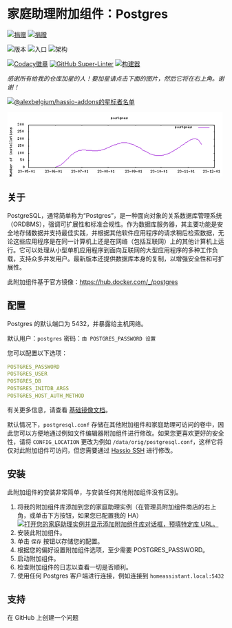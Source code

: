 # 家庭助理附加组件：Postgres

[![捐赠][donation-badge]](https://www.buymeacoffee.com/alexbelgium)
[![捐赠][paypal-badge]](https://www.paypal.com/donate/?hosted_button_id=DZFULJZTP3UQA)

![版本](https://img.shields.io/badge/dynamic/json?label=Version&query=%24.version&url=https%3A%2F%2Fraw.githubusercontent.com%2Falexbelgium%2Fhassio-addons%2Fmaster%2Fpostgres%2Fconfig.json)
![入口](https://img.shields.io/badge/dynamic/json?label=Ingress&query=%24.ingress&url=https%3A%2F%2Fraw.githubusercontent.com%2Falexbelgium%2Fhassio-addons%2Fmaster%2Fpostgres%2Fconfig.json)
![架构](https://img.shields.io/badge/dynamic/json?color=success&label=Arch&query=%24.arch&url=https%3A%2F%2Fraw.githubusercontent.com%2Falexbelgium%2Fhassio-addons%2Fmaster%2Fpostgres%2Fconfig.json)

[![Codacy徽章](https://app.codacy.com/project/badge/Grade/9c6cf10bdbba45ecb202d7f579b5be0e)](https://www.codacy.com/gh/alexbelgium/hassio-addons/dashboard?utm_source=github.com&utm_medium=referral&utm_content=alexbelgium/hassio-addons&utm_campaign=Badge_Grade)
[![GitHub Super-Linter](https://img.shields.io/github/actions/workflow/status/alexbelgium/hassio-addons/weekly-supelinter.yaml?label=Lint%20code%20base)](https://github.com/alexbelgium/hassio-addons/actions/workflows/weekly-supelinter.yaml)
[![构建器](https://img.shields.io/github/actions/workflow/status/alexbelgium/hassio-addons/onpush_builder.yaml?label=Builder)](https://github.com/alexbelgium/hassio-addons/actions/workflows/onpush_builder.yaml)

[donation-badge]: https://img.shields.io/badge/Buy%20me%20a%20coffee%20(no%20paypal)-%23d32f2f?logo=buy-me-a-coffee&style=flat&logoColor=white
[paypal-badge]: https://img.shields.io/badge/Buy%20me%20a%20coffee%20with%20Paypal-0070BA?logo=paypal&style=flat&logoColor=white

_感谢所有给我的仓库加星的人！要加星请点击下面的图片，然后它将在右上角。谢谢！_

[![@alexbelgium/hassio-addons的星标者名单](https://raw.githubusercontent.com/alexbelgium/hassio-addons/master/.github/stars2.svg)](https://github.com/alexbelgium/hassio-addons/stargazers)

![下载演变](https://raw.githubusercontent.com/alexbelgium/hassio-addons/master/postgres/stats.png)

## 关于

PostgreSQL，通常简单称为“Postgres”，是一种面向对象的关系数据库管理系统（ORDBMS），强调可扩展性和标准合规性。作为数据库服务器，其主要功能是安全地存储数据并支持最佳实践，并根据其他软件应用程序的请求稍后检索数据，无论这些应用程序是在同一计算机上还是在网络（包括互联网）上的其他计算机上运行。它可以处理从小型单机应用程序到面向互联网的大型应用程序的多种工作负载，支持众多并发用户。最新版本还提供数据库本身的复制，以增强安全性和可扩展性。

此附加组件基于官方镜像：https://hub.docker.com/_/postgres

## 配置

Postgres 的默认端口为 5432，并暴露给主机网络。

默认用户：`postgres`
密码：`由 POSTGRES_PASSWORD 设置`

您可以配置以下选项：
```yaml
POSTGRES_PASSWORD
POSTGRES_USER
POSTGRES_DB
POSTGRES_INITDB_ARGS
POSTGRES_HOST_AUTH_METHOD
```
有关更多信息，请查看 [基础镜像文档](https://hub.docker.com/_/postgres)。

默认情况下，`postgresql.conf` 存储在其他附加组件和家庭助理可访问的卷中，因此您可以方便地通过例如文件编辑器附加组件进行修改。如果您更喜欢更好的安全性，请将 `CONFIG_LOCATION` 更改为例如 `/data/orig/postgresql.conf`，这样它将仅对此附加组件可访问，但您需要通过 [Hassio SSH](https://developers.home-assistant.io/docs/operating-system/debugging/) 进行修改。

## 安装

此附加组件的安装非常简单，与安装任何其他附加组件没有区别。

1. 将我的附加组件库添加到您的家庭助理实例（在管理员附加组件商店的右上角，或单击下方按钮，如果您已配置我的 HA）
   [![打开您的家庭助理实例并显示添加附加组件库对话框，预填特定库 URL。](https://my.home-assistant.io/badges/supervisor_add_addon_repository.svg)](https://my.home-assistant.io/redirect/supervisor_add_addon_repository/?repository_url=https%3A%2F%2Fgithub.com%2Falexbelgium%2Fhassio-addons)
2. 安装此附加组件。
3. 单击 `保存` 按钮以存储您的配置。
4. 根据您的偏好设置附加组件选项，至少需要 POSTGRES_PASSWORD。
5. 启动附加组件。
6. 检查附加组件的日志以查看一切是否顺利。
7. 使用任何 Postgres 客户端进行连接，例如连接到 `homeassistant.local:5432`

## 支持

在 GitHub 上创建一个问题

[仓库]: https://github.com/alexbelgium/hassio-addons